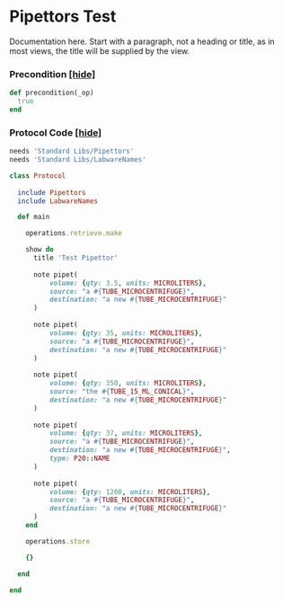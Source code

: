 # Pipettors Test

Documentation here. Start with a paragraph, not a heading or title, as in most views, the title will be supplied by the view.






### Precondition <a href='#' id='precondition'>[hide]</a>
```ruby
def precondition(_op)
  true
end
```

### Protocol Code <a href='#' id='protocol'>[hide]</a>
```ruby
needs 'Standard Libs/Pipettors'
needs 'Standard Libs/LabwareNames'

class Protocol
    
  include Pipettors
  include LabwareNames

  def main

    operations.retrieve.make

    show do
      title 'Test Pipettor'
      
      note pipet(
          volume: {qty: 3.5, units: MICROLITERS},
          source: "a #{TUBE_MICROCENTRIFUGE}", 
          destination: "a new #{TUBE_MICROCENTRIFUGE}"
      )
      
      note pipet(
          volume: {qty: 35, units: MICROLITERS},
          source: "a #{TUBE_MICROCENTRIFUGE}", 
          destination: "a new #{TUBE_MICROCENTRIFUGE}"
      )
      
      note pipet(
          volume: {qty: 350, units: MICROLITERS},
          source: "the #{TUBE_15_ML_CONICAL}", 
          destination: "a new #{TUBE_MICROCENTRIFUGE}"
      )
      
      note pipet(
          volume: {qty: 37, units: MICROLITERS},
          source: "a #{TUBE_MICROCENTRIFUGE}", 
          destination: "a new #{TUBE_MICROCENTRIFUGE}",
          type: P20::NAME
      )
      
      note pipet(
          volume: {qty: 1200, units: MICROLITERS},
          source: "a #{TUBE_MICROCENTRIFUGE}", 
          destination: "a new #{TUBE_MICROCENTRIFUGE}"
      )
    end

    operations.store

    {}

  end

end

```
